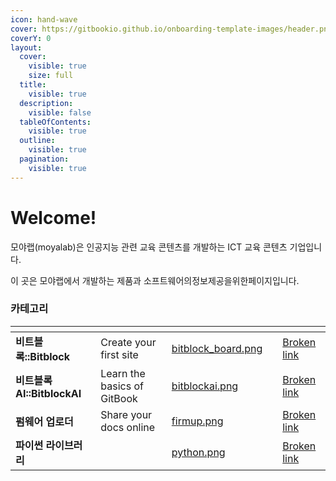 ```yaml
---
icon: hand-wave
cover: https://gitbookio.github.io/onboarding-template-images/header.png
coverY: 0
layout:
  cover:
    visible: true
    size: full
  title:
    visible: true
  description:
    visible: false
  tableOfContents:
    visible: true
  outline:
    visible: true
  pagination:
    visible: true
---
```


# Welcome!

모야랩(moyalab)은 인공지능 관련 교육 콘텐츠를 개발하는 ICT 교육 콘텐츠 기업입니다.

이  곳은 모야랩에서 개발하는 제품과 소프트웨어의정보제공을위한페이지입니다.     &#x20;

### 카테고리

<table data-view="cards"><thead><tr><th></th><th></th><th data-hidden data-card-cover data-type="files"></th><th data-hidden></th><th data-hidden data-card-target data-type="content-ref"></th></tr></thead><tbody><tr><td><strong>비트블록::Bitblock</strong></td><td>Create your first site</td><td><a href=".gitbook/assets/bitblock_board.png">bitblock_board.png</a></td><td></td><td><a href="broken-reference">Broken link</a></td></tr><tr><td><strong>비트블록AI::BitblockAI</strong></td><td>Learn the basics of GitBook</td><td><a href=".gitbook/assets/bitblockai.png">bitblockai.png</a></td><td></td><td><a href="broken-reference">Broken link</a></td></tr><tr><td><strong>펌웨어 업로더</strong></td><td>Share your docs online</td><td><a href=".gitbook/assets/firmup.png">firmup.png</a></td><td></td><td><a href="broken-reference">Broken link</a></td></tr><tr><td><strong>파이썬 라이브러리</strong></td><td></td><td><a href=".gitbook/assets/python.png">python.png</a></td><td></td><td><a href="broken-reference">Broken link</a></td></tr></tbody></table>

